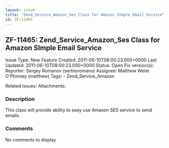 ```yaml
---
layout: issue
title: "Zend_Service_Amazon_Ses Class for Amazon SImple Email Service"
id: ZF-11465
---
```


ZF-11465: Zend\_Service\_Amazon\_Ses Class for Amazon SImple Email Service
--------------------------------------------------------------------------

 Issue Type: New Feature Created: 2011-06-10T08:00:23.000+0000 Last Updated: 2011-06-10T08:00:23.000+0000 Status: Open Fix version(s): 
 Reporter:  Sergey Romanov (serhioromano)  Assignee:  Matthew Weier O'Phinney (matthew)  Tags: - Zend\_Service\_Amazon
 
 Related issues: 
 Attachments: 
### Description

This class will provide ability to easy use Amason SES service to send emails.

 

 

### Comments

No comments to display